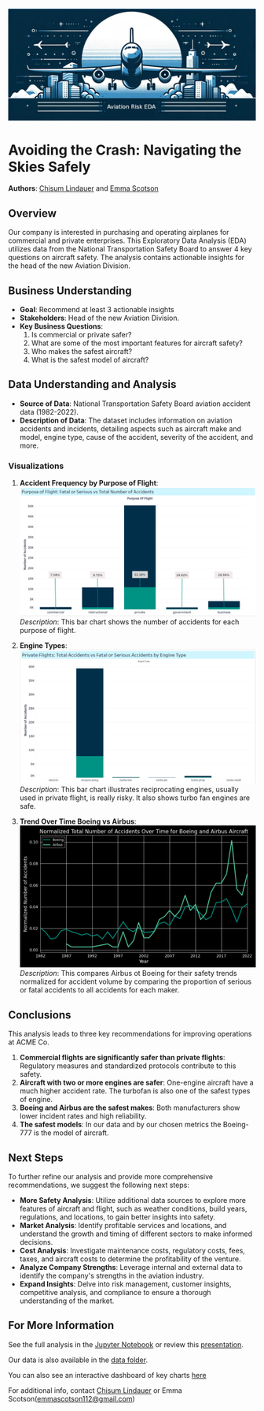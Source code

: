 ![aviation venture risk EDA](./images/aviation-venture-risk-eda-header.jpg)

# Avoiding the Crash: Navigating the Skies Safely

**Authors**: [Chisum Lindauer](chisum@atrixtech.com) and [Emma Scotson](emmascotson112@gmail.com)

## Overview
Our company is interested in purchasing and operating airplanes for commercial and private enterprises. This Exploratory Data Analysis (EDA) utilizes data from the National Transportation Safety Board to answer 4 key questions on aircraft safety. The analysis contains actionable insights for the head of the new Aviation Division.

## Business Understanding
- **Goal**: Recommend at least 3 actionable insights 
- **Stakeholders**: Head of the new Aviation Division.
- **Key Business Questions**:
  1. Is commercial or private safer?
  2. What are some of the most important features for aircraft safety?
  3. Who makes the safest aircraft?
  4. What is the safest model of aircraft?

## Data Understanding and Analysis
- **Source of Data**: National Transportation Safety Board aviation accident data (1982-2022).
- **Description of Data**: The dataset includes information on aviation accidents and incidents, detailing aspects such as aircraft make and model, engine type, cause of the accident, severity of the accident, and more.

### Visualizations
1. **Accident Frequency by Purpose of Flight**:
   ![Accident Frequency by Purpose of Flight](./images/purpose_of_flight_chart.png)
   *Description*: This bar chart shows the number of accidents for each purpose of flight.

2. **Engine Types**:
   ![Engine Types](./images/private_flights_engine_type_chart.png)
   *Description*: This bar chart illustrates reciprocating engines, usually used in private flight, is really risky.  It also shows turbo fan engines are safe.

3. **Trend Over Time Boeing vs Airbus**:
   ![Trend Over Time](./images/boeing_vs_airbus_notransparent.png)
   *Description*: This compares Airbus ot Boeing for their safety trends normalized for accident volume by comparing the proportion of serious or fatal accidents to all accidents for each maker.

## Conclusions
This analysis leads to three key recommendations for improving operations at ACME Co.

1. **Commercial flights are significantly safer than private flights**: Regulatory measures and standardized protocols contribute to this safety.
2. **Aircraft with two or more engines are safer**: One-engine aircraft have a much higher accident rate.  The turbofan is also one of the safest types of engine.
3. **Boeing and Airbus are the safest makes**: Both manufacturers show lower incident rates and high reliability.
4. **The safest models**: In our data and by our chosen metrics the Boeing-777 is the model of aircraft.

## Next Steps
To further refine our analysis and provide more comprehensive recommendations, we suggest the following next steps:

- **More Safety Analysis**: Utilize additional data sources to explore more features of aircraft and flight, such as weather conditions, build years, regulations, and locations, to gain better insights into safety.
- **Market Analysis**: Identify profitable services and locations, and understand the growth and timing of different sectors to make informed decisions.
- **Cost Analysis**: Investigate maintenance costs, regulatory costs, fees, taxes, and aircraft costs to determine the profitability of the venture.
- **Analyze Company Strengths**: Leverage internal and external data to identify the company's strengths in the aviation industry.
- **Expand Insights**: Delve into risk management, customer insights, competitive analysis, and compliance to ensure a thorough understanding of the market.

## For More Information
See the full analysis in the [Jupyter Notebook](./aviation-venture-risk-eda.ipynb) or review this [presentation](./presentation.pdf).

Our data is also available in the [data folder](./data/AviationData.csv).

You can also see an interactive dashboard of key charts [here](https://public.tableau.com/app/profile/chisum.lindauer/viz/Flatiron-Project1-Visualizations-final/Dashboard1?publish=yes(learn-env))

For additional info, contact [Chisum Lindauer](chisum@atrixtech.com) or Emma Scotson(emmascotson112@gmail.com)